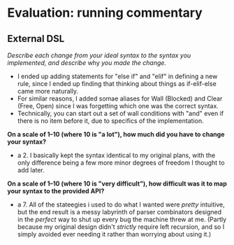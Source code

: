 # Evaluation: running commentary

## External DSL

_Describe each change from your ideal syntax to the syntax you implemented, and
describe_ why _you made the change._

- I ended up adding statements for "else if" and "elif" in defining a new rule, since I ended up finding that thinking about things as if-elif-else came more naturally.
- For similar reasons, I added somae aliases for Wall (Blocked) and Clear (Free, Open) since I was forgetting which one was the correct syntax.
- Technically, you can start out a set of wall conditions with "and" even if there is no item before it, due to specifics of the implementation.

**On a scale of 1–10 (where 10 is "a lot"), how much did you have to change your syntax?**

- a 2. I basically kept the syntax identical to my original plans, with the only difference being a few more minor degrees of freedom I thought to add later.

**On a scale of 1–10 (where 10 is "very difficult"), how difficult was it to map your syntax to the provided API?**

- a 7. All of the stateegies i used to do what I wanted were *pretty* intuitive, but the end result is a messy labyrinth of parser combinators designed in the *perfect* way to shut up every bug the machine threw at me. (Partly because my original design didn't *strictly* require left recursion, and so I simply avoided ever needing it rather than worrying about using it.)